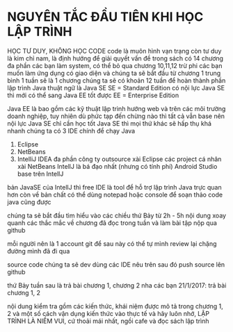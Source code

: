 NGUYÊN TẮC ĐẦU TIÊN KHI HỌC LẬP TRÌNH
=====================================
HỌC TƯ DUY, KHÔNG HỌC CODE
code là muôn hình vạn trạng
còn tư duy là kim chỉ nam, là định hướng để giải quyết vấn đề
trong sách có 14 chương
đa phần các bạn làm system, có thể bỏ qua chương 10,11,12
trừ phi các bạn muốn làm ứng dụng có giao diện
và chúng ta sẽ bắt đầu từ chương 1
trung bình 1 tuần sẽ là 1 chương
chúng ta sẽ có khoản 12 tuần để hoàn thành phần lập trình Java
thuật ngữ là Java SE
SE = Standard Edition
có nội lực Java SE thì mới có thể sang Java EE tốt được
EE = Enterprise Edition

Java EE là bao gồm các kỹ thuật lập trình hướng web và trên các môi trường doanh nghiệp, tuy nhiên dù phức tạp đến chừng nào thì tất cả vẫn base nên nội lực Java SE
chỉ cần học tốt Java SE thì mọi thứ khác sẽ hấp thụ khá nhanh
chúng ta có 3 IDE chính để chạy Java
1. Eclipse
2. NetBeans
3. IntelliJ IDEA
đa phần công ty outsource xài Eclipse
các project cá nhân xài NetBeans
IntellJ là bá đạo nhất (nhưng có tính phí)
Android Studio base trên IntellJ

bản JavaSE của IntellJ thì free
IDE là tool để hỗ trợ lập trình Java trực quan hơn
còn về bản chất có thể dùng notepad hoặc console để soạn thảo code java cũng được

chúng ta sẽ bắt đầu tìm hiểu vào các chiều thứ Bảy
từ 2h - 5h
nội dung xoay quanh các thắc mắc về chương đã đọc trong tuần
và làm bài tập
nộp qua github


mỗi người nên là 1 account git
để sau này có thể tự mình review lại chặng đường mình đã đi qua


source code chúng ta sẽ dev dùng các IDE nêu trên
sau đó push source lên github

thứ Bảy tuần sau là trả bài chương 1, chương 2 nha các bạn
21/1/2017: trả bài chương 1, 2

nội dung kiểm tra gồm các kiến thức, khái niệm được mô tả trong chương 1, 2
và một số cách vận dụng kiến thức vào thực tế
và hãy luôn nhớ, LẬP TRÌNH LÀ NIỀM VUI, cứ thoải mái nhất, ngồi cafe và đọc sách lập trình
#